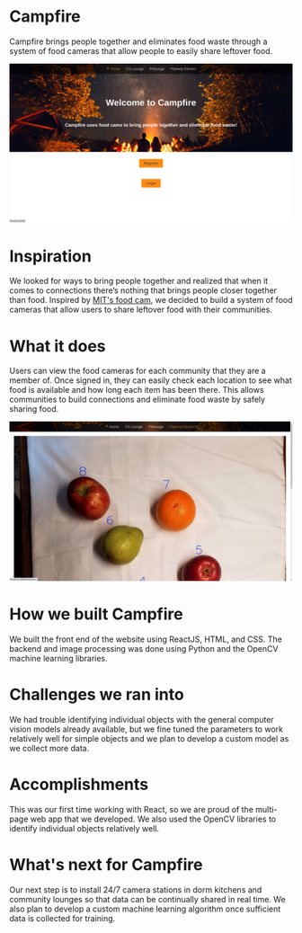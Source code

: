 # Campfire
Campfire brings people together and eliminates food waste through a system of food cameras that allow people to easily share leftover food. 

![Home Page](demo.png)

# Inspiration
We looked for ways to bring people together and realized that when it comes to connections there’s nothing that brings people closer together than food. Inspired by [MIT's food cam](http://foodcam.media.mit.edu/view/view.shtml), we decided to build a system of food cameras that allow users to share leftover food with their communities.

# What it does
Users can view the food cameras for each community that they are a member of. Once signed in, they can easily check each location to see what food is available and how long each item has been there. This allows communities to build connections and eliminate food waste by safely sharing food. 

![Demo](demo1.png)
# How we built Campfire
We built the front end of the website using ReactJS, HTML, and CSS. The backend and image processing was done using Python and the OpenCV machine learning libraries. 

# Challenges we ran into
We had trouble identifying individual objects with the general computer vision models already available, but we fine tuned the parameters to work relatively well for simple objects and we plan to develop a custom model as we collect more data. 

# Accomplishments
This was our first time working with React, so we are proud of the multi-page web app that we developed. We also used the OpenCV libraries to identify individual objects relatively well. 

# What's next for Campfire
Our next step is to install 24/7 camera stations in dorm kitchens and community lounges so that data can be continually shared in real time. We also plan to develop a custom machine learning algorithm once sufficient data is collected for training.